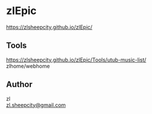 # zlEpic
https://zlsheepcity.github.io/zlEpic/  

## Tools

https://zlsheepcity.github.io/zlEpic/Tools/utub-music-list/  
zlhome/webhome  

## Author

zl  
zl.sheepcity@gmail.com  
